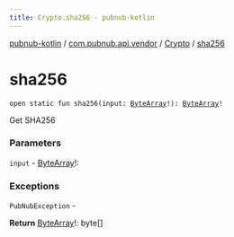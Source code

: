```yaml
---
title: Crypto.sha256 - pubnub-kotlin
---
```


[pubnub-kotlin](../../index.html) / [com.pubnub.api.vendor](../index.html) / [Crypto](index.html) / [sha256](./sha256.html)

# sha256

`open static fun sha256(input: `[`ByteArray`](https://kotlinlang.org/api/latest/jvm/stdlib/kotlin/-byte-array/index.html)`!): `[`ByteArray`](https://kotlinlang.org/api/latest/jvm/stdlib/kotlin/-byte-array/index.html)`!`

Get SHA256

### Parameters

`input` - [ByteArray](https://kotlinlang.org/api/latest/jvm/stdlib/kotlin/-byte-array/index.html)!:

### Exceptions

`PubNubException` -

**Return**
[ByteArray](https://kotlinlang.org/api/latest/jvm/stdlib/kotlin/-byte-array/index.html)!: byte[]

